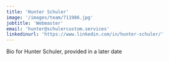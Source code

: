 ```yaml
---
title: 'Hunter Schuler'
image: '/images/team/711986.jpg'
jobtitle: 'Webmaster'
email: 'hunter@schulercustom.services'
linkedinurl: 'https://www.linkedin.com/in/hunter-schuler/'
---
```


Bio for Hunter Schuler, provided in a later date
